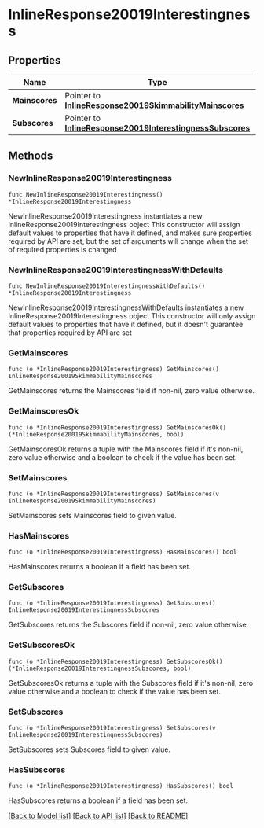 # InlineResponse20019Interestingness

## Properties

Name | Type | Description | Notes
------------ | ------------- | ------------- | -------------
**Mainscores** | Pointer to [**InlineResponse20019SkimmabilityMainscores**](InlineResponse20019SkimmabilityMainscores.md) |  | [optional] 
**Subscores** | Pointer to [**InlineResponse20019InterestingnessSubscores**](InlineResponse20019InterestingnessSubscores.md) |  | [optional] 

## Methods

### NewInlineResponse20019Interestingness

`func NewInlineResponse20019Interestingness() *InlineResponse20019Interestingness`

NewInlineResponse20019Interestingness instantiates a new InlineResponse20019Interestingness object
This constructor will assign default values to properties that have it defined,
and makes sure properties required by API are set, but the set of arguments
will change when the set of required properties is changed

### NewInlineResponse20019InterestingnessWithDefaults

`func NewInlineResponse20019InterestingnessWithDefaults() *InlineResponse20019Interestingness`

NewInlineResponse20019InterestingnessWithDefaults instantiates a new InlineResponse20019Interestingness object
This constructor will only assign default values to properties that have it defined,
but it doesn't guarantee that properties required by API are set

### GetMainscores

`func (o *InlineResponse20019Interestingness) GetMainscores() InlineResponse20019SkimmabilityMainscores`

GetMainscores returns the Mainscores field if non-nil, zero value otherwise.

### GetMainscoresOk

`func (o *InlineResponse20019Interestingness) GetMainscoresOk() (*InlineResponse20019SkimmabilityMainscores, bool)`

GetMainscoresOk returns a tuple with the Mainscores field if it's non-nil, zero value otherwise
and a boolean to check if the value has been set.

### SetMainscores

`func (o *InlineResponse20019Interestingness) SetMainscores(v InlineResponse20019SkimmabilityMainscores)`

SetMainscores sets Mainscores field to given value.

### HasMainscores

`func (o *InlineResponse20019Interestingness) HasMainscores() bool`

HasMainscores returns a boolean if a field has been set.

### GetSubscores

`func (o *InlineResponse20019Interestingness) GetSubscores() InlineResponse20019InterestingnessSubscores`

GetSubscores returns the Subscores field if non-nil, zero value otherwise.

### GetSubscoresOk

`func (o *InlineResponse20019Interestingness) GetSubscoresOk() (*InlineResponse20019InterestingnessSubscores, bool)`

GetSubscoresOk returns a tuple with the Subscores field if it's non-nil, zero value otherwise
and a boolean to check if the value has been set.

### SetSubscores

`func (o *InlineResponse20019Interestingness) SetSubscores(v InlineResponse20019InterestingnessSubscores)`

SetSubscores sets Subscores field to given value.

### HasSubscores

`func (o *InlineResponse20019Interestingness) HasSubscores() bool`

HasSubscores returns a boolean if a field has been set.


[[Back to Model list]](../README.md#documentation-for-models) [[Back to API list]](../README.md#documentation-for-api-endpoints) [[Back to README]](../README.md)


